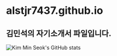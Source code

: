 # alstjr7437.github.io
## 김민석의 자기소개서 파일입니다.
![Kim Min Seok's GitHub stats](https://github-readme-stats.vercel.app/api?username=alstjr7437&theme=dark&show_icons=true)
